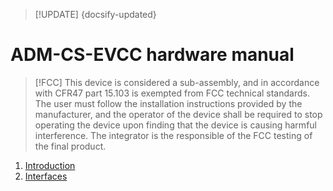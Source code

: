 > [!UPDATE] {docsify-updated}
# ADM-CS-EVCC hardware manual

> [!FCC]
> This device is considered a sub-assembly, and in accordance with CFR47 part 15.103 is exempted from
> FCC technical standards. The user must follow the installation instructions provided by the manufacturer,
> and the operator of the device shall be required to stop operating the device upon finding that the
> device is causing harmful interference. The integrator is the responsible of the FCC testing of the final product.

1. [Introduction](charge-controllers/ADM-CS-MEVC/introduction.md)
1. [Interfaces](charge-controllers/ADM-CS-MEVC/interfaces.md)
<!-- 1. [Electric vehicle overview](charge-controllers/ADM-CS-MEVC/ev_overview.md) -->
<!-- 1. [Examples of use](charge-controllers/ADM-CS-MEVC/examples.md) -->
<!-- 1. [Troubleshooting](charge-controllers/ADM-CS-MEVC/troubleshooting.md) -->
